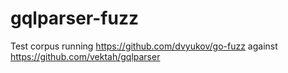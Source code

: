 # gqlparser-fuzz

Test corpus running https://github.com/dvyukov/go-fuzz against https://github.com/vektah/gqlparser
